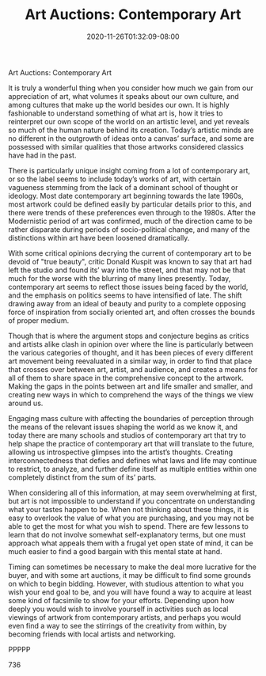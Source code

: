 ﻿---
title: "Art Auctions: Contemporary Art"
date: 2020-11-26T01:32:09-08:00
description: "Art Auctions Tips for Web Success"
featured_image: "/images/Art Auctions.jpg"
tags: ["Art Auctions"]
---

Art Auctions: Contemporary Art

It is truly a wonderful thing when you consider how much we gain from our appreciation of art, what volumes it speaks about our own culture, and among cultures that make up the world besides our own.  It is highly fashionable to understand something of what art is, how it tries to reinterpret our own scope of the world on an artistic level, and yet reveals so much of the human nature behind its creation.  Today’s artistic minds are no different in the outgrowth of ideas onto a canvas’ surface, and some are possessed with similar qualities that those artworks considered classics have had in the past.

There is particularly unique insight coming from a lot of contemporary art, or so the label seems to include today’s works of art, with certain vagueness stemming from the lack of a dominant school of thought or ideology.  Most date contemporary art beginning towards the late 1960s, most artwork could be defined easily by particular details prior to this, and there were trends of these preferences even through to the 1980s.  After the Modernistic period of art was confirmed, much of the direction came to be rather disparate during periods of socio-political change, and many of the distinctions within art have been loosened dramatically.

With some critical opinions decrying the current of contemporary art to be devoid of "true beauty", critic Donald Kuspit was known to say that art had left the studio and found its’ way into the street, and that may not be that much for the worse with the blurring of many lines presently.  Today, contemporary art seems to reflect those issues being faced by the world, and the emphasis on politics seems to have intensified of late.  The shift drawing away from an ideal of beauty and purity to a complete opposing force of inspiration from socially oriented art, and often crosses the bounds of proper medium.

Though that is where the argument stops and conjecture begins as critics and artists alike clash in opinion over where the line is particularly between the various categories of thought, and it has been pieces of every different art movement being reevaluated in a similar way, in order to find that place that crosses over between art, artist, and audience, and creates a means for all of them to share space in the comprehensive concept to the artwork.  Making the gaps in the points between art and life smaller and smaller, and creating new ways in which to comprehend the ways of the things we view around us.

Engaging mass culture with affecting the boundaries of perception through the means of the relevant issues shaping the world as we know it, and today there are many schools and studios of contemporary art that try to help shape the practice of contemporary art that will translate to the future, allowing us introspective glimpses into the artist’s thoughts.  Creating interconnectedness that defies and defines what laws and life may continue to restrict, to analyze, and further define itself as multiple entities within one completely distinct from the sum of its’ parts.

When considering all of this information, at may seem overwhelming at first, but art is not impossible to understand if you concentrate on understanding what your tastes happen to be.  When not thinking about these things, it is easy to overlook the value of what you are purchasing, and you may not be able to get the most for what you wish to spend.  There are few lessons to learn that do not involve somewhat self-explanatory terms, but one must approach what appeals them with a frugal yet open state of mind, it can be much easier to find a good bargain with this mental state at hand.

Timing can sometimes be necessary to make the deal more lucrative for the buyer, and with some art auctions, it may be difficult to find some grounds on which to begin bidding.  However, with studious attention to what you wish your end goal to be, and you will have found a way to acquire at least some kind of facsimile to show for your efforts.  Depending upon how deeply you would wish to involve yourself in activities such as local viewings of artwork from contemporary artists, and perhaps you would even find a way to see the stirrings of the creativity from within, by becoming friends with local artists and networking.

PPPPP

736

